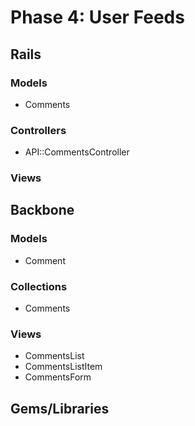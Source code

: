 # Phase 4: User Feeds

## Rails
### Models
* Comments

### Controllers
* API::CommentsController

### Views

## Backbone
### Models
* Comment

### Collections
* Comments

### Views
* CommentsList
* CommentsListItem
* CommentsForm

## Gems/Libraries
